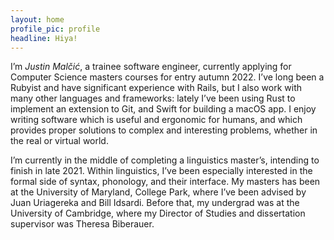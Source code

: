 ```yaml
---
layout: home
profile_pic: profile
headline: Hiya!
---
```


I’m _Justin Malčić_, a trainee software engineer, currently applying for Computer Science masters courses for entry autumn 2022. I’ve long been a Rubyist and have significant experience with Rails, but I also work with many other languages and frameworks: lately I’ve been using Rust to implement an extension to Git, and Swift for building a macOS app. I enjoy writing software which is useful and ergonomic for humans, and which provides proper solutions to complex and interesting problems, whether in the real or virtual world.

I’m currently in the middle of completing a linguistics master’s, intending to finish in late 2021. Within linguistics, I’ve been especially interested in the formal side of syntax, phonology, and their interface. My masters has been at the University of Maryland, College Park, where I’ve been advised by Juan Uriagereka and Bill Idsardi. Before that, my undergrad was at the University of Cambridge, where my Director of Studies and dissertation supervisor was Theresa Biberauer.
